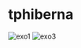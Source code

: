 # tphiberna
![exo1](https://github.com/hasnahatti70/tphiberna/assets/127605934/0afddd26-6033-4531-8c76-365bac21f69a)
![exo3](https://github.com/hasnahatti70/tphiberna/assets/127605934/1fb12a8a-369f-4ab2-9893-ea848d37dbdd)

